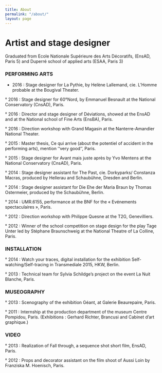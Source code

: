 ```yaml
---
title: About
permalink: "/about/"
layout: page
---
```


# Artist and stage designer

Graduated from Ecole Nationale Supérieure des Arts Décoratifs, (EnsAD, Paris 5) and Duperré school of applied arts (ESAA, Paris 3)



### PERFORMING ARTS
* 2016 : Stage designer for La Pythie, by Helène Lallemand, cie. L’Homme probable at the Bougival Theater.

° 2016 : Stage designer for 60°Nord, by Emmanuel Besnault at the National Conservatory (CnsAD), Paris.

° 2016 : Director and stage designer of Déviations, showed at the EnsAD and at the National school of Fine Arts (EnsBA), Paris.

° 2016 : Direction workshop with Grand Magasin at the Nanterre-Amandier National Theater.

° 2015 : Master thesis, Ce qui arrive (about the potentiel of accident in the performing arts), mention ‘‘very good’’, Paris.

° 2015 : Stage designer for Avant mais juste après by Yvo Mentens at the National Conservatory (CnsAD), Paris. 

° 2014 : Stage designer assistant for The Past, cie. Dorkyparks/ Constanza Macras, produced by Hellerau and Schaubühne, Dresden and Berlin.

° 2014 : Stage designer assistant for Die Ehe der Maria Braun by Thomas Ostermeier, produced by the Schaubühne, Berlin.

° 2014 : UMR.6155, performance at the BNF for the « Evénements spectaculaires », Paris.

° 2012 : Direction workshop with Philippe Quesne at the T2G, Genevilliers.

° 2012 : Winner of the school competition on stage design for the play Tage Unter led by Stéphane Braunschweig at the National Theatre of La Colline, Paris.



### INSTALLATION
° 2014 : Watch your traces, digital installation for the exhibition Self-watching/Self-tracing in Transmediale 2015, HKW, Berlin. 

° 2013 : Technical team for Sylvia Schildge’s project on the event La Nuit Blanche, Paris.



### MUSEOGRAPHY
° 2013 : Scenography of the exhibition Géant, at Galerie Beaurepaire, Paris.

° 2011 : Internship at the production department of the museum Centre Pompidou, Paris. (Exhibitions : Gerhard Richter, Brancusi and Cabinet d’art graphique.)



### VIDEO
° 2013 : Realization of Fall through, a sequence shot short film, EnsAD, Paris.

° 2012 : Props and decorator assistant on the film shoot of Aussi Loin by Franziska M. Hoenisch, Paris.
